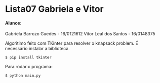# Lista07 Gabriela e Vitor

#### Alunos:
Gabriela Barrozo Guedes - 16/0121612
Vitor Leal dos Santos - 16/0148375


Algoritimo feito com TKinter para resolver o knapsack problem. É necessário instalar a biblioteca.

```
$ pip install tkinter
```

Para rodar o programa:

```
$ python main.py
```
